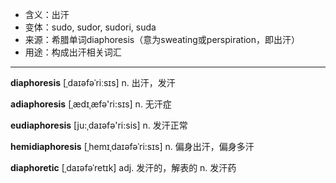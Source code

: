 - <span class="definition">含义：出汗</span>
- <span class="definition">变体：sudo, sudor, sudori, suda</span>
- <span class="definition">来源：希腊单词diaphoresis（意为sweating或perspiration，即出汗）</span>
- <span class="definition">用途：构成出汗相关词汇</span>

---

<span class="vocabulary">**diaphoresis**</span> [ˌdaɪəfəˈriːsɪs] n. 出汗，发汗

<span class="vocabulary">**adiaphoresis**</span> [ˌædɪˌæfə'ri:sɪs] n. 无汗症

<span class="vocabulary">**eudiaphoresis**</span> [ju:ˌdaɪәfә'ri:sis] n. 发汗正常

<span class="vocabulary">**hemidiaphoresis**</span> [ˌhemɪˌdaɪəfəˈri:sɪs] n. 偏身出汗，偏身多汗

<span class="vocabulary">**diaphoretic**</span> [ˌdaɪəfəˈretɪk] adj. 发汗的，解表的 n. 发汗药
